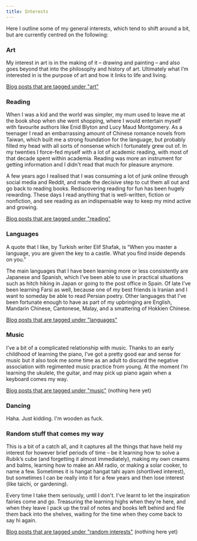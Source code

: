 ```yaml
---
title: Interests
---
```


Here I outline some of my general interests, which tend to shift around a bit, but are currently centred on the following:    

### Art 
My interest in art is in the making of it – drawing and painting – and also goes beyond that into the philosophy and history of art. Ultimately what I’m interested in is the purpose of art and how it links to life and living. 

[Blog posts that are tagged under "art"](/tags/art)

### Reading
When I was a kid and the world was simpler, my mum used to leave me at the book shop when she went shopping, where I would entertain myself with favourite authors like Enid Blyton and Lucy Maud Montgomery. As a teenager I read an embarrassing amount of Chinese romance novels from Taiwan, which built me a strong foundation for the language, but probably filled my head with all sorts of nonsense which I fortunately grew out of. In my twenties I force-fed myself with a lot of academic reading, with most of that decade spent within academia. Reading was more an instrument for getting information and I didn't read that much for pleasure anymore. 

A few years ago I realised that I was consuming a lot of junk online through social media and Reddit, and made the decisive step to cut them all out and go back to reading books. Rediscovering reading for fun has been hugely rewarding. These days I read anything that is well-written, fiction or nonfiction, and see reading as an indispensable way to keep my mind active and growing. 

[Blog posts that are tagged under "reading"](/tags/reading)

### Languages
A quote that I like, by Turkish writer Elif Shafak, is 
“When you master a language, you are given the key to a castle. What you find inside depends on you.” 

The main languages that I have been learning more or less consistently are Japanese and Spanish, which I’ve been able to use in practical situations such as hitch hiking in Japan or going to the post office in Spain. Of late I’ve been learning Farsi as well, because one of my best friends is Iranian and I want to someday be able to read Persian poetry. Other languages that I’ve been fortunate enough to have as part of my upbringing are English, Mandarin Chinese, Cantonese, Malay, and a smattering of Hokkien Chinese.

[Blog posts that are tagged under "languages"](/tags/languages)

### Music
I’ve a bit of a complicated relationship with music. Thanks to an early childhood of learning the piano, I’ve got a pretty good ear and sense for music but it also took me some time as an adult to discard the negative association with regimented music practice from young. At the moment I’m learning the ukulele, the guitar, and may pick up piano again when a keyboard comes my way. 

[Blog posts that are tagged under "music"](/tags/music) (nothing here yet)

### Dancing
Haha. Just kidding. I'm wooden as fuck. 


### Random stuff that comes my way
This is a bit of a catch all, and it captures all the things that have held my interest for however brief periods of time – be it learning how to solve a Rubik’s cube (and forgetting it almost immediately), making my own creams and balms, learning how to make an AM radio, or making a solar cooker, to name a few. Sometimes it is hangat hangat tahi ayam (shortlived interest), but sometimes I can be really into it for a few years and then lose interest (like taichi, or gardening). 

Every time I take them seriously, until I don't. I've learnt to let the inspiration fairies come and go. Treasuring the learning highs when they're here, and when they leave I pack up the trail of notes and books left behind and file them back into the shelves, waiting for the time when they come back to say hi again. 

[Blog posts that are tagged under "random interests"](/tags/random_interests) (nothing here yet)
